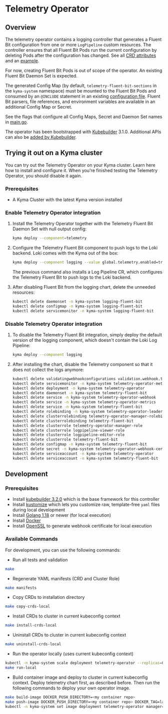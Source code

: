 # Telemetry Operator

## Overview

The telemetry operator contains a logging controller that generates a Fluent Bit configuration from one or more `LogPipeline` custom resources. The controller ensures that all Fluent Bit Pods run the current configuration by deleting Pods after the configuration has changed. See all [CRD attributes](apis/telemetry/v1alpha1/logpipeline_types.go) and an [example](config/samples/telemetry_v1alpha1_logpipeline.yaml).

For now, creating Fluent Bit Pods is out of scope of the operator. An existing Fluent Bit Daemon Set is expected.

The generated Config Map (by default, `telemetry-fluent-bit-sections` in the `kyma-system` namespace) must be mounted to the Fluent Bit Pods and consumed by an `@INCLUDE` statement in an existing [configuration file](https://docs.fluentbit.io/manual/administration/configuring-fluent-bit/classic-mode/configuration-file). Fluent Bit parsers, file references, and environment variables are available in an additional Config Map or Secret.

See the flags that configure all Config Maps, Secret and Daemon Set names in [main.go](main.go).

The operator has been bootstrapped with [Kubebuilder](https://github.com/kubernetes-sigs/kubebuilder) 3.1.0. Additional APIs can also be [added by Kubebuilder](https://book.kubebuilder.io/cronjob-tutorial/new-api.html).

## Trying it out on a Kyma cluster
You can try out the Telemetry Operator on your Kyma cluster. Learn here how to install and configure it. When you're finished testing the Telemetry Operator, you should disable it again.
### Prerequisites

- A Kyma Cluster with the latest Kyma version installed

### Enable Telemetry Operator integration
1. Install the Telemetry Operator together with the Telemetry Fluent Bit Daemon Set with null output config: 

   ```bash
   kyma deploy --component=telemetry 
   ```

2. Configure the Telemetry Fluent Bit component to push logs to the Loki backend. Loki comes with the Kyma out of the box:

   ```bash
   kyma deploy --component logging --value global.telemetry.enabled=true
   ```

   The previous command also installs a Log Pipeline CR, which configures the Telemetry Fluent Bit to push logs to the Loki backend.

3. After disabling Fluent Bit from the logging chart, delete the unneeded resources:

   ```bash
   kubectl delete daemonset -n kyma-system logging-fluent-bit
   kubectl delete configmap -n kyma-system logging-fluent-bit
   kubectl delete servicemonitor -n kyma-system logging-fluent-bit
   ```

### Disable Telemetry Operator integration

1. To disable the Telemetry Fluent Bit integration, simply deploy the default version of the logging component, which doesn't contain the Loki Log Pipeline:

   ```bash
   kyma deploy --component logging 
   ```

2. After installing the chart, disable the Telemetry component so that it does not collect the logs anymore:

   ```bash
   kubectl delete validatingwebhookconfigurations validation.webhook.telemetry.kyma-project.io
   kubectl delete servicemonitor -n kyma-system telemetry-operator-metrics
   kubectl delete deployment -n kyma-system telemetry-operator
   kubectl delete daemonset -n kyma-system telemetry-fluent-bit
   kubectl delete service -n kyma-system telemetry-operator-webhook
   kubectl delete service -n kyma-system telemetry-operator-metrics
   kubectl delete service -n kyma-system telemetry-fluent-bit
   kubectl delete rolebinding -n kyma-system telemetry-operator-leader-election-rolebinding
   kubectl delete clusterrolebinding telemetry-operator-manager-rolebinding
   kubectl delete clusterrolebinding telemetry-fluent-bit
   kubectl delete clusterrole telemetry-operator-manager-role
   kubectl delete clusterrole logpipeline-viewer-role
   kubectl delete clusterrole logpipeline-editor-role
   kubectl delete clusterrole telemetry-fluent-bit
   kubectl delete configmap -n kyma-system telemetry-fluent-bit
   kubectl delete secret -n kyma-system telemetry-operator-webhook-cert
   kubectl delete serviceaccount -n kyma-system telemetry-operator
   kubectl delete serviceaccount -n kyma-system telemetry-fluent-bit
   ```

## Development

### Prerequisites
- Install [kubebuilder 3.2.0](https://github.com/kubernetes-sigs/kubebuilder) which is the base framework for this controller
- Install [kustomize](https://github.com/kubernetes-sigs/kustomize) which lets you customize raw, template-free `yaml` files during local development
- Install [Golang 1.18](https://golang.org/dl/) or newer (for local execution)
- Install [Docker](https://www.docker.com/get-started)
- Install [OpenSSL](https://www.openssl.org/) to generate webhook certificate for local execution

### Available Commands

For development, you can use the following commands:

- Run all tests and validation

```bash
make
```

- Regenerate YAML manifests (CRD and Cluster Role)

```bash
make manifests
```

- Copy CRDs to installation directory

```bash
make copy-crds-local
```

- Install CRDs to cluster in current kubeconfig context

```bash
make install-crds-local
```

- Uninstall CRDs to cluster in current kubeconfig context

```bash
make uninstall-crds-local
```

- Run the operator locally (uses current kubeconfig context)

```bash
kubectl -n kyma-system scale deployment telemetry-operator --replicas=0 # Scale down in-cluster telemetry-operator
make run-local
```

- Build container image and deploy to cluster in current kubeconfig context. Deploy telemetry chart first, as described before. Then run the following commands to deploy your own operator image.

```bash
make build-image DOCKER_PUSH_DIRECTORY=<my container repo>
make push-image DOCKER_PUSH_DIRECTORY=<my container repo> DOCKER_TAG=latest
kubectl -n kyma-system set image deployment telemetry-operator manager=<my container repo>/telemetry-operator:latest
```
